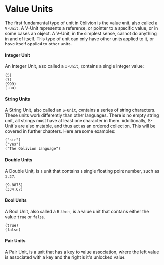 # Value Units

The first fundamental type of unit in Oblivion is the value unit, also called a `V-Unit`. A V-Unit represents a reference, or pointer to a specific value, or in some cases an object. A V-Unit, in the simplest sense, cannot do anything in and of itself. This type of unit can only have other units applied to it, or have itself applied to other units.

#### Integer Unit

An Integer Unit, also called a `I-Unit`, contains a single integer value:

```
(5)
(7)
(999)
(-88)
```
#### String Units

A String Unit, also called an `S-Unit`, contains a series of string characters. These units work differently than other languages. There is no empty string unit, all strings must have at least one character in them. Additionally, S-Unit's are also mutable, and thus act as an ordered collection. This will be covered in further chapters. Here are some examples:

```
("sir")
("yes")
("The Oblivion Language")
```
#### Double Units

A Double Unit, is a unit that contains a single floating point number, such as `1.27`.

```
(9.8875)
(334.67)
```

#### Bool Units

A Bool Unit, also called a `B-Unit`, is a value unit that contains either the value `true` or `false`.

```
(true)
(false)
```

#### Pair Units

A Pair Unit, is a unit that has a key to value association, where the left value is associated with a key and the right is it's unlocked value.